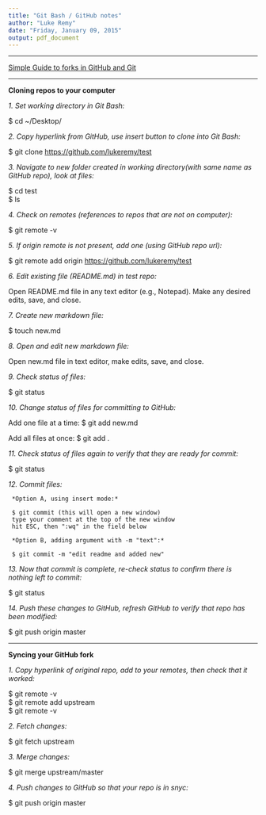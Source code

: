 ```yaml
---
title: "Git Bash / GitHub notes"
author: "Luke Remy"
date: "Friday, January 09, 2015"
output: pdf_document
---
```

_________________________________________________

[Simple Guide to forks in GitHub and Git](http://www.dataschool.io/simple-guide-to-forks-in-github-and-git/)  
_________________________________________________

**Cloning repos to your computer**  

*1. Set working directory in Git Bash:*   

$ cd ~/Desktop/    

*2. Copy hyperlink from GitHub, use insert button to clone into Git Bash:*    

$ git clone https://github.com/lukeremy/test  

*3. Navigate to new folder created in working directory(with same name as GitHub repo), look at files:*  

$ cd test   
$ ls

*4. Check on remotes (references to repos that are not on computer):*

$ git remote -v

*5. If origin remote is not present, add one (using GitHub repo url):*

$ git remote add origin https://github.com/lukeremy/test

*6. Edit existing file (README.md) in test repo:*

Open README.md file in any text editor (e.g., Notepad).
Make any desired edits, save, and close.

*7. Create new markdown file:*

$ touch new.md

*8. Open and edit new markdown file:*

Open new.md file in text editor, make edits, save, and close.

*9. Check status of files:*

$ git status

*10. Change status of files for committing to GitHub:*

Add one file at a time:
$ git add new.md

Add all files at once:
$ git add .

*11. Check status of files again to verify that they are ready for commit:*

$ git status

*12. Commit files:*

     *Option A, using insert mode:*

     $ git commit (this will open a new window)
     type your comment at the top of the new window
     hit ESC, then ":wq" in the field below
     
     *Option B, adding argument with -m "text":*

     $ git commit -m "edit readme and added new"

*13. Now that commit is complete, re-check status to confirm there is nothing left to commit:*

$ git status

*14. Push these changes to GitHub, refresh GitHub to verify that repo has been modified:*

$ git push origin master

______________________________________________________________________________

**Syncing your GitHub fork**  

*1. Copy hyperlink of original repo, add to your remotes, then check that it worked:*

$ git remote -v  
$ git remote add upstream <github url>  
$ git remote -v  

*2. Fetch changes:*

$ git fetch upstream

*3. Merge changes:*

$ git merge upstream/master

*4. Push changes to GitHub so that your repo is in snyc:*

$ git push origin master















  
